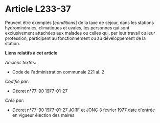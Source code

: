 # Article L233-37

Peuvent être exemptés [*conditions*] de la taxe de séjour, dans les stations hydrominérales, climatiques et uvales, les
personnes qui sont exclusivement attachées aux malades ou celles qui, par leur travail ou leur profession, participent au
fonctionnement ou au développement de la station.

**Liens relatifs à cet article**

_Anciens textes_:

  - Code de l'administration communale 221 al. 2

_Codifié par_:

  - Décret n°77-90 1977-01-27

_Créé par_:

  - Décret n°77-90 1977-01-27 JORF et JONC 3 février 1977 date d'entrée en vigueur élection des maires

